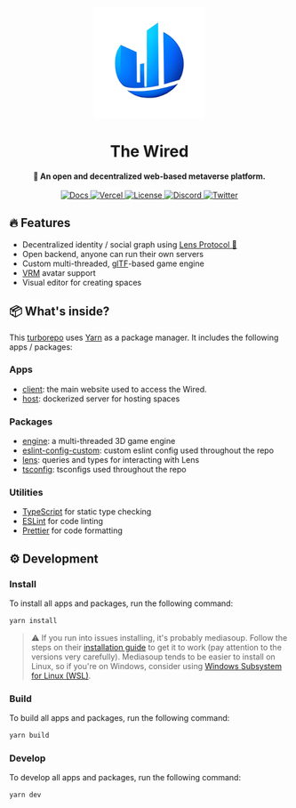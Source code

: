 <div align="center">
  <img src="./assets/Logo.png" alt="Wired Logo" height="200">
  <h1>The Wired</h1>
  <strong>🔌 An open and decentralized web-based metaverse platform.</strong>
</div>

<br />

<div align="center">
  <a href="https://docs.thewired.space">
    <img src="https://img.shields.io/badge/docs-read-informational" alt="Docs">
  </a>
  <a href="https://thewired.space">
    <img src="https://therealsujitk-vercel-badge.vercel.app/?app=client-wired" alt="Vercel">
  </a>
  <a href="https://github.com/wired-labs/wired/blob/main/LICENSE">
    <img src="https://img.shields.io/github/license/wired-labs/wired" alt="License">
  </a>
  <a href="https://discord.gg/VCsAEneUMn">
    <img src="https://img.shields.io/discord/918705784311939134.svg?label=&logo=discord&logoColor=ffffff&color=7389D8&labelColor=6A7EC2" alt="Discord">
  </a>
  <a href="https://twitter.com/TheWiredXR">
    <img src="https://img.shields.io/twitter/follow/TheWiredXR?label=TheWiredXR&style=flat&logo=twitter&color=1DA1F2" alt="Twitter">
  </a>
</div>

## 🔥 Features

- Decentralized identity / social graph using [Lens Protocol 🌿](https://lens.dev/)
- Open backend, anyone can run their own servers
- Custom multi-threaded, [glTF](https://github.com/KhronosGroup/glTF)-based game engine
- [VRM](https://vrm.dev/) avatar support
- Visual editor for creating spaces

## 📦 What's inside?

This [turborepo](https://turborepo.org/) uses [Yarn](https://classic.yarnpkg.com/lang/en/) as a package manager. It includes the following apps / packages:

### Apps

- [client](apps/client): the main website used to access the Wired.
- [host](apps/host): dockerized server for hosting spaces

### Packages

- [engine](packages/engine): a multi-threaded 3D game engine
- [eslint-config-custom](packages/eslint-config-custom): custom eslint config used throughout the repo
- [lens](packages/lens): queries and types for interacting with Lens
- [tsconfig](packages/tsconfig): tsconfigs used throughout the repo

### Utilities

- [TypeScript](https://www.typescriptlang.org/) for static type checking
- [ESLint](https://eslint.org/) for code linting
- [Prettier](https://prettier.io) for code formatting

## ⚙️ Development

### Install

To install all apps and packages, run the following command:

```bash
yarn install
```

> ⚠️ If you run into issues installing, it's probably mediasoup. Follow the steps on their [installation guide](https://mediasoup.org/documentation/v3/mediasoup/installation/) to get it to work (pay attention to the versions very carefully). Mediasoup tends to be easier to install on Linux, so if you're on Windows, consider using [Windows Subsystem for Linux (WSL)](https://docs.microsoft.com/en-us/windows/wsl/install).

### Build

To build all apps and packages, run the following command:

```bash
yarn build
```

### Develop

To develop all apps and packages, run the following command:

```bash
yarn dev
```
